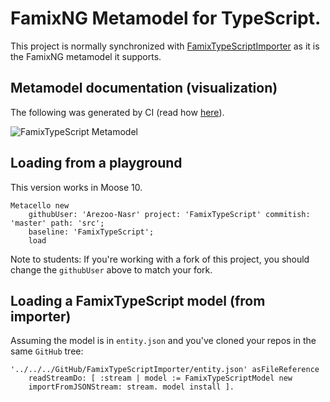 
# FamixNG Metamodel for TypeScript.

This project is normally synchronized with [FamixTypeScriptImporter](https://github.com/Arezoo-Nasr/FamixTypeScriptImporter) as it is the FamixNG metamodel it supports.

## Metamodel documentation (visualization)

The following was generated by CI (read how [here](https://modularmoose.org/2021/07/19/automatic-metamodel-documentation-generation.html)).

![FamixTypeScript Metamodel](https://raw.githubusercontent.com/Arezoo-Nasr/FamixTypeScript/v1/doc/FamixTypeScript.svg)

## Loading from a playground

This version works in Moose 10. 

```st
Metacello new
	githubUser: 'Arezoo-Nasr' project: 'FamixTypeScript' commitish: 'master' path: 'src';
	baseline: 'FamixTypeScript';
	load
```

Note to students: If you're working with a fork of this project, you should change the `githubUser` above to match your fork.

## Loading a FamixTypeScript model (from importer)

Assuming the model is in `entity.json` and you've cloned your repos in the same `GitHub` tree:

```st
'../../../GitHub/FamixTypeScriptImporter/entity.json' asFileReference 
	readStreamDo: [ :stream | model := FamixTypeScriptModel new
	importFromJSONStream: stream. model install ]. 
```
